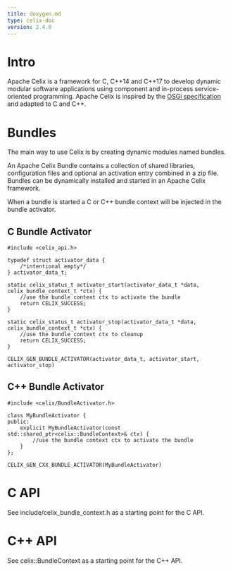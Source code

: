 ```yaml
---
title: doxygen.md
type: celix-doc
version: 2.4.0
---
```


<!--
Licensed to the Apache Software Foundation (ASF) under one or more
contributor license agreements.  See the NOTICE file distributed with
this work for additional information regarding copyright ownership.
The ASF licenses this file to You under the Apache License, Version 2.0
(the "License"); you may not use this file except in compliance with
the License.  You may obtain a copy of the License at
   
    http://www.apache.org/licenses/LICENSE-2.0

Unless required by applicable law or agreed to in writing, software
distributed under the License is distributed on an "AS IS" BASIS,
WITHOUT WARRANTIES OR CONDITIONS OF ANY KIND, either express or implied.
See the License for the specific language governing permissions and
limitations under the License.
-->

# Intro

Apache Celix is a framework for C, C++14 and C++17 to develop dynamic modular software applications using component
and in-process service-oriented programming.
Apache Celix is inspired by the [OSGi specification](https://www.osgi.org/) and adapted to C and C++.


# Bundles

The main way to use Celix is by creating dynamic modules named bundles.

An Apache Celix Bundle contains a collection of shared libraries, configuration files and optional
an activation entry combined in a zip file. 
Bundles can be dynamically installed and started in an Apache Celix framework.
 
When a bundle is started a C or C++ bundle context will be injected in the bundle activator.

## C Bundle Activator
```
#include <celix_api.h>

typedef struct activator_data {
    /*intentional empty*/
} activator_data_t;

static celix_status_t activator_start(activator_data_t *data, celix_bundle_context_t *ctx) {
    //use the bundle context ctx to activate the bundle
    return CELIX_SUCCESS;
}

static celix_status_t activator_stop(activator_data_t *data, celix_bundle_context_t *ctx) {
    //use the bundle context ctx to cleanup
    return CELIX_SUCCESS;
}

CELIX_GEN_BUNDLE_ACTIVATOR(activator_data_t, activator_start, activator_stop)
```

## C++ Bundle Activator
```
#include <celix/BundleActivator.h>

class MyBundleActivator {
public:
    explicit MyBundleActivator(const std::shared_ptr<celix::BundleContext>& ctx) {
        //use the bundle context ctx to activate the bundle
    }
};

CELIX_GEN_CXX_BUNDLE_ACTIVATOR(MyBundleActivator)
```

# C API

See include/celix_bundle_context.h as a starting point for the C API.

# C++ API

See celix::BundleContext as a starting point for the C++ API. 

